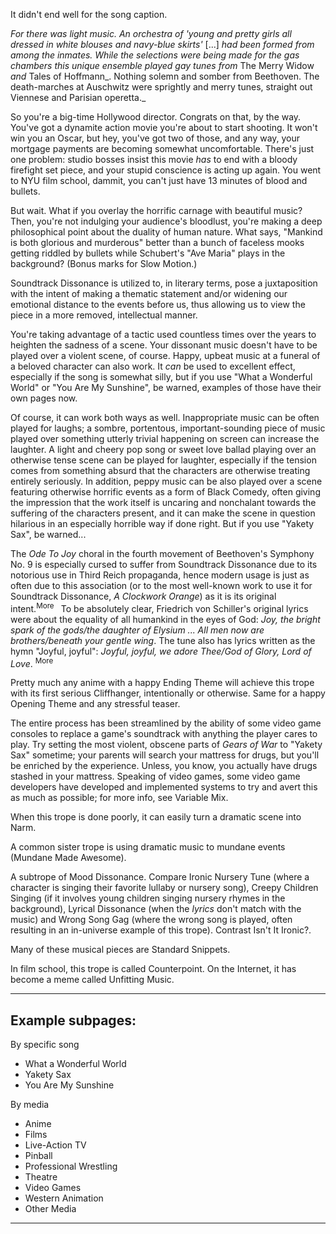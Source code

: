 It didn't end well for the song caption.

_For there was light music. An orchestra of 'young and pretty girls all dressed in white blouses and navy-blue skirts'_ \[...\] _had been formed from among the inmates. While the selections were being made for the gas chambers this unique ensemble played gay tunes from_ The Merry Widow _and_ Tales of Hoffmann_. Nothing solemn and somber from Beethoven. The death-marches at Auschwitz were sprightly and merry tunes, straight out Viennese and Parisian operetta._

So you're a big-time Hollywood director. Congrats on that, by the way. You've got a dynamite action movie you're about to start shooting. It won't win you an Oscar, but hey, you've got two of those, and any way, your mortgage payments are becoming somewhat uncomfortable. There's just one problem: studio bosses insist this movie _has_ to end with a bloody firefight set piece, and your stupid conscience is acting up again. You went to NYU film school, dammit, you can't just have 13 minutes of blood and bullets.

But wait. What if you overlay the horrific carnage with beautiful music? Then, you're not indulging your audience's bloodlust, you're making a deep philosophical point about the duality of human nature. What says, "Mankind is both glorious and murderous" better than a bunch of faceless mooks getting riddled by bullets while Schubert's "Ave Maria" plays in the background? (Bonus marks for Slow Motion.)

Soundtrack Dissonance is utilized to, in literary terms, pose a juxtaposition with the intent of making a thematic statement and/or widening our emotional distance to the events before us, thus allowing us to view the piece in a more removed, intellectual manner.

You're taking advantage of a tactic used countless times over the years to heighten the sadness of a scene. Your dissonant music doesn't have to be played over a violent scene, of course. Happy, upbeat music at a funeral of a beloved character can also work. It _can_ be used to excellent effect, especially if the song is somewhat silly, but if you use "What a Wonderful World" or "You Are My Sunshine", be warned, examples of those have their own pages now.

Of course, it can work both ways as well. Inappropriate music can be often played for laughs; a sombre, portentous, important-sounding piece of music played over something utterly trivial happening on screen can increase the laughter. A light and cheery pop song or sweet love ballad playing over an otherwise tense scene can be played for laughter, especially if the tension comes from something absurd that the characters are otherwise treating entirely seriously. In addition, peppy music can be also played over a scene featuring otherwise horrific events as a form of Black Comedy, often giving the impression that the work itself is uncaring and nonchalant towards the suffering of the characters present, and it can make the scene in question hilarious in an especially horrible way if done right. But if you use "Yakety Sax", be warned...

The _Ode To Joy_ choral in the fourth movement of Beethoven's Symphony No. 9 is especially cursed to suffer from Soundtrack Dissonance due to its notorious use in Third Reich propaganda, hence modern usage is just as often due to this association (or to the most well-known work to use it for Soundtrack Dissonance, _A Clockwork Orange_) as it is its original intent.<sup>More&nbsp;</sup>  To be absolutely clear, Friedrich von Schiller's original lyrics were about the equality of all humankind in the eyes of God: _Joy, the bright spark of the gods/the daughter of Elysium ... All men now are brothers/beneath your gentle wing_. The tune also has lyrics written as the hymn "Joyful, joyful": _Joyful, joyful, we adore Thee/God of Glory, Lord of Love_. <sup>More&nbsp;</sup> 

Pretty much any anime with a happy Ending Theme will achieve this trope with its first serious Cliffhanger, intentionally or otherwise. Same for a happy Opening Theme and any stressful teaser.

The entire process has been streamlined by the ability of some video game consoles to replace a game's soundtrack with anything the player cares to play. Try setting the most violent, obscene parts of _Gears of War_ to "Yakety Sax" sometime; your parents will search your mattress for drugs, but you'll be enriched by the experience. Unless, you know, you actually have drugs stashed in your mattress. Speaking of video games, some video game developers have developed and implemented systems to try and avert this as much as possible; for more info, see Variable Mix.

When this trope is done poorly, it can easily turn a dramatic scene into Narm.

A common sister trope is using dramatic music to mundane events (Mundane Made Awesome).

A subtrope of Mood Dissonance. Compare Ironic Nursery Tune (where a character is singing their favorite lullaby or nursery song), Creepy Children Singing (if it involves young children singing nursery rhymes in the background), Lyrical Dissonance (when the _lyrics_ don't match with the music) and Wrong Song Gag (where the wrong song is played, often resulting in an in-universe example of this trope). Contrast Isn't It Ironic?.

Many of these musical pieces are Standard Snippets.

In film school, this trope is called Counterpoint. On the Internet, it has become a meme called Unfitting Music.

___

## Example subpages:

By specific song

-   What a Wonderful World
-   Yakety Sax
-   You Are My Sunshine

By media

-   Anime
-   Films
-   Live-Action TV
-   Pinball
-   Professional Wrestling
-   Theatre
-   Video Games
-   Western Animation
-   Other Media

___